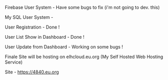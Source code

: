 Firebase User System - Have some bugs to fix (i'm not going to dev. this)



My SQL User System -

User Registration - Done !

User List Show in Dashboard - Done !

User Update from Dashboard - Working on some bugs !


Finale Site will be hosting on elhcloud.eu.org (My Self Hosted Web Hosting Service)

Site - https://4840.eu.org
